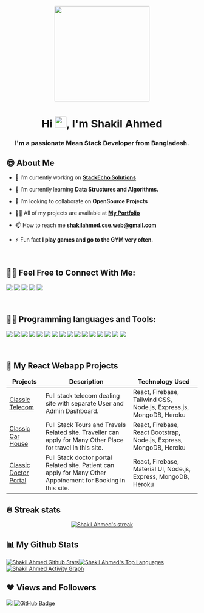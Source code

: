 <p align="center"><a href="https://shakilshajib.xyz/"><img width="250px" height="250px" src="" height="175px"/></a></p>

<h1 align="center">Hi <img src="https://raw.githubusercontent.com/MartinHeinz/MartinHeinz/master/wave.gif" width="30px">, I'm Shakil Ahmed</h1>
<h3 align="center">I'm a passionate Mean Stack Developer from Bangladesh.</h3>


## 😎 About Me

- 🔭 I’m currently working on **[StackEcho Solutions](https://stackecho.com/)**

- 🌱 I’m currently learning **Data Structures and Algorithms.**

- 👯 I’m looking to collaborate on **OpenSource Projects**

- 👨‍💻 All of my projects are available at **[My Portfolio](https://shakilshajib.xyz/)**

- 📫 How to reach me **shakilahmed.cse.web@gmail.com**

- ⚡ Fun fact **I play games and go to the GYM very often.**

<br/>

## 🙋‍♂️ Feel Free to Connect With Me:

[<img src="https://img.shields.io/website?label=WEBISTE&style=for-the-badge&up_color=yellow&up_message=VISIT&url=https%3A%2F%2Fneeraj2002.github.io%2F"/>](https://shakilshajib.xyz/)
[<img src="https://img.shields.io/badge/Facebook-1877F2?style=for-the-badge&logo=facebook&logoColor=white" />](https://facebook.com/shakilshajib4/)
[<img src="https://img.shields.io/badge/LinkedIn-0077B5?style=for-the-badge&logo=linkedin&logoColor=white" />](https://www.linkedin.com/in/shakilshajib4/)
[<img src="https://img.shields.io/badge/Gmail-D14836?style=for-the-badge&logo=gmail&logoColor=white" />](mailto:shakilahmed.cse.web@gmail.com)
[<img src="https://img.shields.io/badge/-Twitter-1DA1F2?style=for-the-badge&logo=twitter&logoColor=white" />](https://twitter.com/shakilshajib4)

<br/>

## 👨‍💻 Programming languages and Tools:
<img src="https://img.shields.io/badge/HTML5-E34F26?style=for-the-badge&logo=html5&logoColor=white" /> <img src="https://img.shields.io/badge/CSS3-1572B6?style=for-the-badge&logo=css3&logoColor=white" /> <img src="https://img.shields.io/badge/Bootstrap-563D7C?style=for-the-badge&logo=bootstrap&logoColor=white" /> <img src="https://img.shields.io/badge/Tailwind_CSS-38B2AC?style=for-the-badge&logo=tailwind-css&logoColor=white" /> <img src="https://img.shields.io/badge/JavaScript-323330?style=for-the-badge&logo=javascript&logoColor=F7DF1E" /> 
<img src="https://img.shields.io/badge/TypeScript-007ACC?style=for-the-badge&logo=typescript&logoColor=white" /> <img src="https://img.shields.io/badge/React-20232A?style=for-the-badge&logo=react&logoColor=61DAFB" /> <img src="https://img.shields.io/badge/Material--UI-0081CB?style=for-the-badge&logo=material-ui&logoColor=white" /> <img src="https://img.shields.io/badge/React_Router-CA4245?style=for-the-badge&logo=react-router&logoColor=white" /> <img src="https://img.shields.io/badge/firebase-ffca28?style=for-the-badge&logo=firebase&logoColor=black" /> 
<img src="https://img.shields.io/badge/Node.js-339933?style=for-the-badge&logo=nodedotjs&logoColor=white" /> <img src="https://img.shields.io/badge/Express.js-000000?style=for-the-badge&logo=express&logoColor=white" /> <img src="https://img.shields.io/badge/MongoDB-4EA94B?style=for-the-badge&logo=mongodb&logoColor=white" /> <img src="https://img.shields.io/badge/Heroku-430098?style=for-the-badge&logo=heroku&logoColor=white" /> <img src="https://img.shields.io/badge/Visual_Studio_Code-5C2D91?style=for-the-badge&logo=visual%20studio&logoColor=white" /> <img src="https://img.shields.io/badge/Git-F05032?style=for-the-badge&logo=git&logoColor=white" />

<br/>

## 📌 My React Webapp Projects

<table>
  <thead align="center">
    <tr border: none;>
      <td><b>Projects</b></td>
      <td><b>Description</b></td>
      <td><b>Technology Used</b></td>
    </tr>
  </thead>
  <tbody>
    <tr>
      <td><a href="https://classic-telecom.web.app/" target="_blank">Classic Telecom</a></td>
      <td>Full stack telecom dealing site with separate User and Admin Dashboard.</td>
      <td>React, Firebase, Tailwind CSS, Node.js, Express.js, MongoDB, Heroku</td>
    </tr>
    <tr>
      <td> <a href="https://classic-car-house.web.app/">Classic Car House</a></td>
      <td>Full Stack Tours and Travels Related site. Traveller can apply for Many Other Place for travel in this site.</td>
      <td>React, Firebase, React Bootstrap, Node.js, Express, MongoDB, Heroku</td>
    </tr>
    <tr>
      <td> <a href="https://classic-doctor-portal.web.app/">Classic Doctor Portal</a></td>
      <td>Full Stack doctor portal Related site. Patient can apply for Many Other Appoinement for Booking in this site.</td>
      <td>React, Firebase, Material UI, Node.js, Express, MongoDB, Heroku</td>
    </tr>
  </tbody>
</table>

## 🔥 Streak stats

<p align="center">
<a href="https://github.com/shakilshajib4/github-readme-streak-stats">
  <img title="🔥 Get streak stats for your profile at git.io/streak-stats" alt="Shakil Ahmed's streak" src="https://github-readme-streak-stats.herokuapp.com/?user=shakilshajib4&theme=black-ice&hide_border=true&stroke=0000&background=060A0CD0"/>
</a>
</p>

## 📊 My Github Stats

<a href="https://github.com/shakilshajib4/github-readme-stats"><img alt="Shakil Ahmed Github Stats" src="https://github-readme-stats.vercel.app/api?username=shakilshajib4&show_icons=true&count_private=true&theme=react&hide_border=true&bg_color=0D1117" /></a><a href="https://github.com/shakilshajib4/github-readme-stats"><img alt="Shakil Ahmed's Top Languages" src="https://github-readme-stats.vercel.app/api/top-langs/?username=shakilshajib4&langs_count=8&count_private=true&layout=compact&theme=react&hide_border=true&bg_color=0D1117" /></a>
<br/>
<a href="https://github.com/shakilshajib4/github-readme-activity-graph"><img alt="Shakil Ahmed Activity Graph" src="https://activity-graph.herokuapp.com/graph?username=shakilshajib4&bg_color=0D1117&color=5BCDEC&line=5BCDEC&point=FFFFFF&hide_border=true" /></a>

## ❤ Views and Followers

<a href="https://github.com/Meghna-DAS/github-profile-views-counter">
    <img src="https://komarev.com/ghpvc/?username=shakilshajib4">
</a>
<a href="https://github.com/shakilshajib4?tab=followers"><img src="https://img.shields.io/github/followers/shakilshajib4?label=Followers&style=social" alt="GitHub Badge"></a>
